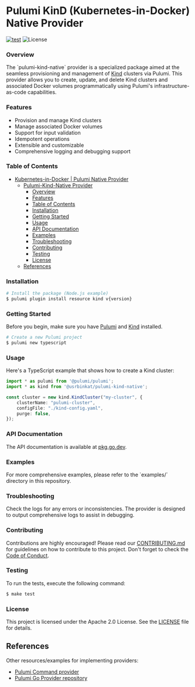 # Pulumi KinD (Kubernetes-in-Docker) Native Provider

[![test](https://github.com/usrbinkat/pulumi-kind-native/actions/workflows/test.yaml/badge.svg)](https://github.com/usrbinkat/pulumi-kind-native/actions/workflows/test.yaml)
![License](https://img.shields.io/github/license/usrbinkat/pulumi-kind-native)

### Overview

The \`pulumi-kind-native\` provider is a specialized package aimed at the seamless provisioning and management of [Kind](https://kind.sigs.k8s.io/) clusters via Pulumi. This provider allows you to create, update, and delete Kind clusters and associated Docker volumes programmatically using Pulumi's infrastructure-as-code capabilities. 

### Features

- Provision and manage Kind clusters
- Manage associated Docker volumes
- Support for input validation
- Idempotent operations
- Extensible and customizable
- Comprehensive logging and debugging support

### Table of Contents

- [Kubernetes-in-Docker | Pulumi Native Provider](#kubernetes-in-docker--pulumi-native-provider)
  - [Pulumi-Kind-Native Provider](#pulumi-kind-native-provider)
    - [Overview](#overview)
    - [Features](#features)
    - [Table of Contents](#table-of-contents)
    - [Installation](#installation)
    - [Getting Started](#getting-started)
    - [Usage](#usage)
    - [API Documentation](#api-documentation)
    - [Examples](#examples)
    - [Troubleshooting](#troubleshooting)
    - [Contributing](#contributing)
    - [Testing](#testing)
    - [License](#license)
  - [References](#references)

### Installation

```bash
# Install the package (Node.js example)
$ pulumi plugin install resource kind v{version}
```

### Getting Started

Before you begin, make sure you have [Pulumi](https://www.pulumi.com/docs/get-started/install/) and [Kind](https://kind.sigs.k8s.io/docs/user/quick-start/) installed.

```bash
# Create a new Pulumi project
$ pulumi new typescript
```

### Usage

Here's a TypeScript example that shows how to create a Kind cluster:

```typescript
import * as pulumi from '@pulumi/pulumi';
import * as kind from '@usrbinkat/pulumi-kind-native';

const cluster = new kind.KindCluster("my-cluster", {
    clusterName: "pulumi-cluster",
    configFile: "./kind-config.yaml",
    purge: false,
});
```

### API Documentation

The API documentation is available at [pkg.go.dev](https://pkg.go.dev/github.com/usrbinkat/pulumi-kind-native).

### Examples

For more comprehensive examples, please refer to the \`examples/\` directory in this repository.

### Troubleshooting

Check the logs for any errors or inconsistencies. The provider is designed to output comprehensive logs to assist in debugging.

### Contributing

Contributions are highly encouraged! Please read our [CONTRIBUTING.md](CONTRIBUTING.md) for guidelines on how to contribute to this project. Don't forget to check the [Code of Conduct](CODE_OF_CONDUCT.md).

### Testing

To run the tests, execute the following command:

```bash
$ make test
```

### License

This project is licensed under the Apache 2.0 License. See the [LICENSE](LICENSE) file for details.

## References

Other resources/examples for implementing providers:
* [Pulumi Command provider](https://github.com/pulumi/pulumi-command/blob/master/provider/pkg/provider/provider.go)
* [Pulumi Go Provider repository](https://github.com/pulumi/pulumi-go-provider)
